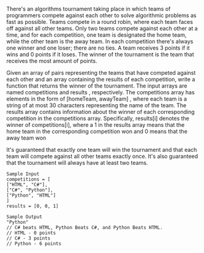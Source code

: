 There's an algorithms tournament taking place in which teams of programmers compete against each other to
solve algorithmic problems as fast as possible. Teams compete in a round robin, where each team faces off
against all other teams. Only two teams compete against each other at a time, and for each competition, one
team is designated the home team, while the other team is the away team. In each competition there's always
one winner and one loser; there are no ties. A team receives 3 points if it wins and 0 points if it loses. The winner
of the tournament is the team that receives the most amount of points.

Given an array of pairs representing the teams that have competed against each other and an array containing
the results of each competition, write a function that returns the winner of the tournament. The input arrays are
named competitions and results , respectively. The competitions array has elements in the form of
[homeTeam, awayTeam] , where each team is a string of at most 30 characters representing the name of the
team. The results array contains information about the winner of each corresponding competition in the
competitions array. Specifically, results[i] denotes the winner of competitions[i], where a 1 in
the results array means that the home team in the corresponding competition won and 0 means that
the away team won

It's guaranteed that exactly one team will win the tournament and that each team will compete against all other
teams exactly once. It's also guaranteed that the tournament will always have at least two teams.

```
Sample Input
competitions = [
["HTML", "C#"],
["C#", "Python"],
["Python", "HTML"]
]
results = [0, 0, 1]

Sample Output
"Python"
// C# beats HTML, Python Beats C#, and Python Beats HTML.
// HTML - 0 points
// C# - 3 points
// Python - 6 points
```